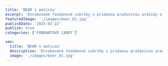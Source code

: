 ```yaml
---
title: 'BEAR s maticou'
excerpt: 'Enrobované fondánové cukríky s pridanou praženicou arašidy a lieskové oriešky'
featuredImage: './images/bear_01.jpg'
publishDate: '2025-02-22'
publish: true
categories: ['FONDANTOVÉ CANDY']

seo:
  title: 'BEAR s maticou'
  description: 'Enrobované fondánové cukríky s pridanou praženicou arašidy a lieskové oriešky'
  image: './images/bear_01.jpg'
---
```

